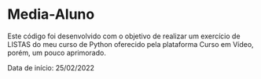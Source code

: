 # Media-Aluno
 Este código foi desenvolvido com o objetivo de realizar um exercício de LISTAS do meu curso de Python oferecido pela plataforma Curso em Vídeo, porém, um pouco aprimorado.

 Data de início: 25/02/2022

